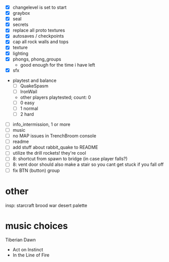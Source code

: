 - [x] changelevel is set to start
- [x] graybox
- [x] seal
- [x] secrets
- [x] replace all proto textures
- [x] autosaves / checkpoints
- [x] cap all rock walls and tops
- [x] texture
- [x] lighting
- [x] phongs, phong_groups
  - good enough for the time i have left
- [x] sfx
- playtest and balance
  - [ ] QuakeSpasm
  - [ ] IronWail
  - other players playtested; count: 0
  - [ ] 0 easy
  - [ ] 1 normal
  - [ ] 2 hard
- [ ] info_intermission, 1 or more
- [ ] music
- [ ] no MAP issues in TrenchBroom console
- [ ] readme
- [ ] add stuff about rabbit_quake to README
- [ ] utilize the drill rockets! they're cool
- [ ] 8: shortcut from spawn to bridge (in case player falls?)
- [ ] 8: vent door should also make a stair so you cant get stuck if you fall off
- [ ] fix BTN (button) group

# other

insp: starcraft brood war desert palette

# music choices

Tiberian Dawn

- Act on Instinct
- In the Line of Fire
